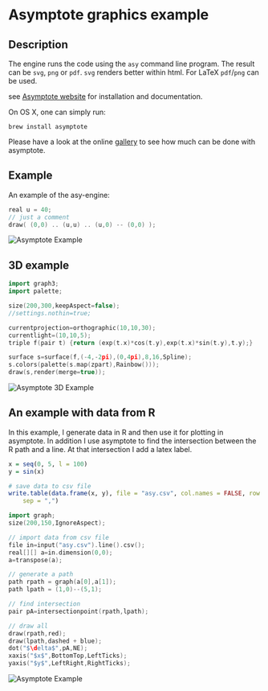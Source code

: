 # Asymptote graphics example




## Description

The engine runs the code using the `asy` command line program. The result can be `svg`, `png` or `pdf`. `svg` renders better within html. For LaTeX `pdf`/`png` can be used.

see [Asymptote website](http://asymptote.sourceforge.net/) for installation and documentation.

On OS X, one can simply run:

    brew install asymptote

Please have a look at the online [gallery](http://asymptote.sourceforge.net/gallery/index.html) to see how much can be done with asymptote.

## Example

An example of the asy-engine:



```cpp
real u = 40;
// just a comment
draw( (0,0) .. (u,u) .. (u,0) -- (0,0) );
```


![Asymptote Example](http://animation.r-forge.r-project.org/knitr-ex/figure/093-knitr-asy-asy-simple-ex.svg) 



## 3D example



```cpp
import graph3;
import palette;

size(200,300,keepAspect=false);
//settings.nothin=true;

currentprojection=orthographic(10,10,30);
currentlight=(10,10,5);
triple f(pair t) {return (exp(t.x)*cos(t.y),exp(t.x)*sin(t.y),t.y);}

surface s=surface(f,(-4,-2pi),(0,4pi),8,16,Spline);
s.colors(palette(s.map(zpart),Rainbow()));
draw(s,render(merge=true));
```


![Asymptote 3D Example](http://animation.r-forge.r-project.org/knitr-ex/figure/093-knitr-asy-asy-3d-ex.png) 



## An example with data from R

In this example, I  generate data in R and then use it for plotting in asymptote. In addition I use asymptote to find the intersection between the R path and a line. At that intersection I add a latex label.


```r
x = seq(0, 5, l = 100)
y = sin(x)

# save data to csv file
write.table(data.frame(x, y), file = "asy.csv", col.names = FALSE, row.names = FALSE, 
    sep = ",")
```



```cpp
import graph;
size(200,150,IgnoreAspect);

// import data from csv file
file in=input("asy.csv").line().csv();
real[][] a=in.dimension(0,0);
a=transpose(a);

// generate a path
path rpath = graph(a[0],a[1]);
path lpath = (1,0)--(5,1);

// find intersection
pair pA=intersectionpoint(rpath,lpath);

// draw all
draw(rpath,red);
draw(lpath,dashed + blue);
dot("$\delta$",pA,NE);
xaxis("$x$",BottomTop,LeftTicks);
yaxis("$y$",LeftRight,RightTicks);
```


![Asymptote Example](http://animation.r-forge.r-project.org/knitr-ex/figure/093-knitr-asy-asy-ex.svg) 





